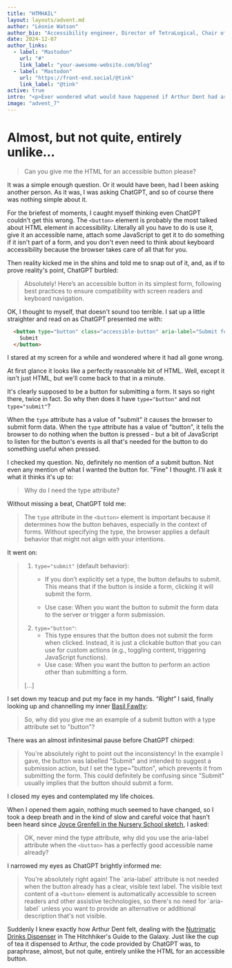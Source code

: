 ```yaml
---
title: "HTMHAIL"
layout: layouts/advent.md
author: "Léonie Watson"
author_bio: "Accessibility engineer, Director of TetraLogical, Chair of W3C Board of Directors, W3C WebApps co-Chair, writer and speaker, screen reader user, tequila drinker and crime fiction junkie."
date: 2024-12-07
author_links:
  - label: "Mastodon"
    url: "#"
    link_label: "your-awesome-website.com/blog"
  - label: "Mastodon"
    url: "https://front-end.social/@tink"
    link_label: "@tink"
active: true
intro: "<p>Ever wondered what would have happened if Arthur Dent had asked the Nutrimatic Drinks Dispenser for some HTML, instead of a cup of tea?</p>"
image: "advent_7"
---
```

<!-- MM: Great post, thank you. I don't have any other comments except: omg tequila. there was one night about 20 years ago where I had too much and now I can't touch that stuff anymore. -->

# Almost, but not quite, entirely unlike...

<blockquote class="blockquote-no-quotes highlight">Can you give me the HTML for an accessible button please?</blockquote>

It was a simple enough question. Or it would have been, had I been asking another person. As it was, I was asking ChatGPT, and so of course there was nothing simple about it.

For the briefest of moments, I caught myself thinking even ChatGPT couldn't get this wrong. The `<button>` element is probably the most talked about HTML element in accessibility. Literally all you have to do is use it, give it an accessible name, attach some JavaScript to get it to do something if it isn't part of a form, and you don't even need to think about keyboard accessibility because the browser takes care of all that for you.

Then reality kicked me in the shins and told me to snap out of it, and, as if to prove reality's point, ChatGPT burbled:

<blockquote class="blockquote-no-quotes highlight">Absolutely! Here’s an accessible button in its simplest form, following best practices to ensure compatibility with screen readers and keyboard navigation.</blockquote>

OK, I thought to myself, that doesn't sound too terrible. I sat up a little straighter and read on as ChatGPT presented me with: 

```html
  <button type="button" class="accessible-button" aria-label="Submit form">
    Submit
  </button>
```

I stared at my screen for a while and wondered where it had all gone wrong.

At first glance it looks like a perfectly reasonable bit of HTML. Well, except it isn't just HTML, but we'll come back to that in a minute.

It's clearly supposed to be a button for submitting a form. It says so right there, twice in fact. So why then does it have `type="button"` and not `type="submit"`?

When the `type` attribute has a value of "submit" it causes the browser to submit form data. When the `type` attribute has a value of "button", it tells the browser to do nothing when the button is pressed - but a bit of JavaScript to listen for the button's events is all that's needed for the button to do something useful when pressed.

I checked my question. No, definitely no mention of a submit button. Not even any mention of what I wanted the button for. "Fine" I thought. I'll ask it what it thinks it's up to:

<blockquote class="blockquote-no-quotes highlight">Why do I need the type attribute?</blockquote>

Without missing a beat, ChatGPT told me:

<blockquote class="blockquote-no-quotes highlight">The <code>type</code> attribute in the <code>&lt;button&gt;</code> element is important because it determines how the button behaves, especially in the context of forms. Without specifying the type, the browser applies a default behavior that might not align with your intentions.</blockquote>

It went on:

<blockquote class="blockquote-no-quotes highlight"><ol><li><code>type="submit"</code> (default behavior):

* If you don’t explicitly set a type, the button defaults to submit. This means that if the button is inside a form, clicking it will submit the form.

* Use case: When you want the button to submit the form data to the server or trigger a form submission.

</li>

<li><code>type="button"</code>:

  * This type ensures that the button does not submit the form when clicked. Instead, it is just a clickable button that you can use for custom actions (e.g., toggling content, triggering JavaScript functions).
  * Use case: When you want the button to perform an action other than submitting a form.
  
  </li>
</ol>
[…]
</blockquote>

I set down my teacup and put my face in my hands. *“Right”* I said, finally looking up and channelling my inner [Basil Fawlty](https://youtu.be/gy7xPCImMXk?t=46):

<blockquote class="blockquote-no-quotes highlight">So, why did you give me an example of a submit button with a type attribute set to "button"?</blockquote>

There was an almost infinitesimal pause before ChatGPT chirped:

<blockquote class="blockquote-no-quotes highlight">You're absolutely right to point out the inconsistency! In the example I gave, the button was labelled "Submit" and intended to suggest a submission action, but I set the type="button", which prevents it from submitting the form. This could definitely be confusing since "Submit" usually implies that the button should submit a form.</blockquote>

I closed my eyes and contemplated my life choices.

When I opened them again, nothing much seemed to have changed, so I took a deep breath and in the kind of slow and careful voice that hasn't been heard since [Joyce Grenfell in the Nursery School sketch](https://www.youtube.com/watch?v=ZXhHFgDRNBQ), I asked:

<blockquote class="blockquote-no-quotes highlight">OK, never mind the type attribute, why did you use the aria-label attribute when the <code>&lt;button&gt;</code> has a perfectly good accessible name already?</blockquote>

I narrowed my eyes as ChatGPT brightly informed me:

<blockquote class="blockquote-no-quotes highlight">You're absolutely right again! The `aria-label` attribute is not needed when the button already has a clear, visible text label. The visible text content of a <code>&lt;button&gt;</code> element is automatically accessible to screen readers and other assistive technologies, so there's no need for `aria-label` unless you want to provide an alternative or additional description that's not visible.</blockquote>

Suddenly I knew exactly how Arthur Dent felt, dealing with the [Nutrimatic Drinks Dispenser](https://www.youtube.com/watch?v=eAswvg60FnY) in The Hitchhiker's Guide to the Galaxy. Just like the cup of tea it dispensed to Arthur, the code provided by ChatGPT was, to paraphrase, almost, but not quite, entirely unlike the HTML for an accessible button.

<!--
  KS: Great post. But I think for the sake of readers who might
  not quite follow, it would be terrific to include the correct
  HTML-only code here that you've talked through (people have a
  weird tendency to remember bits of code, even and especially
  when it's incorrect!)
-->
